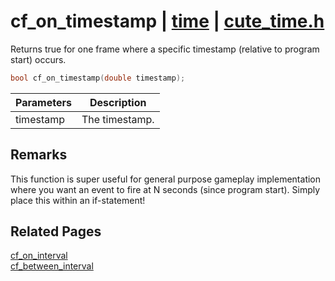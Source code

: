 # cf_on_timestamp | [time](https://github.com/RandyGaul/cute_framework/blob/master/docs/time/README.md) | [cute_time.h](https://github.com/RandyGaul/cute_framework/blob/master/include/cute_time.h)

Returns true for one frame where a specific timestamp (relative to program start) occurs.

```cpp
bool cf_on_timestamp(double timestamp);
```

Parameters | Description
--- | ---
timestamp | The timestamp.

## Remarks

This function is super useful for general purpose gameplay implementation where you want an event to fire at N seconds
(since program start). Simply place this within an if-statement!

## Related Pages

[cf_on_interval](https://github.com/RandyGaul/cute_framework/blob/master/docs/time/cf_on_interval.md)  
[cf_between_interval](https://github.com/RandyGaul/cute_framework/blob/master/docs/time/cf_between_interval.md)  

